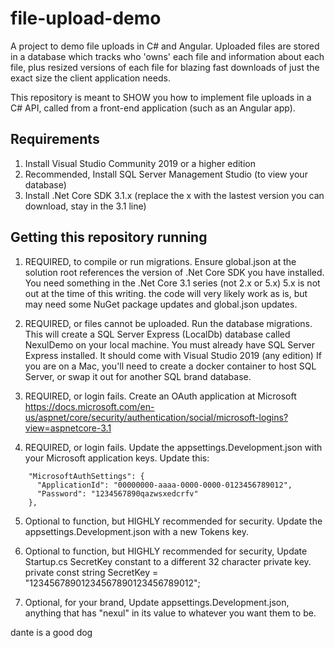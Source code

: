 # file-upload-demo
A project to demo file uploads in C# and Angular. Uploaded files are stored in a database which tracks who 'owns' each file and information about each file, plus resized versions of each file for blazing fast downloads of just the exact size the client application needs.

This repository is meant to SHOW you how to implement file uploads in a C# API, called from a front-end application (such as an Angular app).

## Requirements

1. Install Visual Studio Community 2019 or a higher edition
2. Recommended, Install SQL Server Management Studio (to view your database)
3. Install .Net Core SDK 3.1.x (replace the x with the lastest version you can download, stay in the 3.1 line)

## Getting this repository running

1. REQUIRED, to compile or run migrations. Ensure global.json at the solution root references the version of .Net Core SDK you have installed.  
   You need something in the .Net Core 3.1 series (not 2.x or 5.x)
   5.x is not out at the time of this writing.  the code will very likely work as is, but may need some NuGet package updates and global.json updates.

2. REQUIRED, or files cannot be uploaded. Run the database migrations.  This will create a SQL Server Express (LocalDb) database called NexulDemo on your local machine. You must already have SQL Server Express installed. It should come with Visual Studio 2019 (any edition)
   If you are on a Mac, you'll need to create a docker container to host SQL Server, or swap it out for another SQL brand database.

3. REQUIRED, or login fails. Create an OAuth application at Microsoft
https://docs.microsoft.com/en-us/aspnet/core/security/authentication/social/microsoft-logins?view=aspnetcore-3.1

4. REQUIRED, or login fails. Update the appsettings.Development.json with your Microsoft application keys. Update this:

````
    "MicrosoftAuthSettings": {
      "ApplicationId": "00000000-aaaa-0000-0000-0123456789012",
      "Password": "1234567890qazwsxedcrfv"
    },
````

5. Optional to function, but HIGHLY recommended for security. Update the appsettings.Development.json with a new Tokens key.

6. Optional to function, but HIGHLY recommended for security, Update Startup.cs SecretKey constant to a different 32 character private key.
  private const string SecretKey = "12345678901234567890123456789012";
  
7. Optional, for your brand, Update appsettings.Development.json, anything that has "nexul" in its value to whatever you want them to be.
 
dante is a good dog